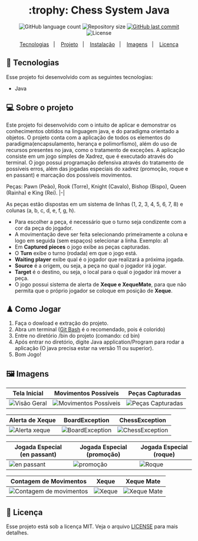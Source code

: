 <h1 align="center">
  :trophy: Chess System Java
</h1>

<p align="center">
  <img alt="GitHub language count" src="https://img.shields.io/github/languages/count/GuilhermeManzano/chess-system-java">

  <img alt="Repository size" src="https://img.shields.io/github/repo-size/GenilsonCruzz/chess-system-java.">

  <a href="https://github.com/GenilsonCruzz/chess-system-java./main">
    <img alt="GitHub last commit" src="https://img.shields.io/github/last-commit/GenilsonCruzz/chess-system-java.">
  </a>

 <img alt="License" src="https://img.shields.io/github/license/GenilsonCruzz/chess-system-java.">
</p>
 

<p align="center">
  <a href="#-tecnologias">Tecnologias</a>&nbsp;&nbsp;&nbsp;|&nbsp;&nbsp;&nbsp;
  <a href="#-projeto">Projeto</a>&nbsp;&nbsp;&nbsp;|&nbsp;&nbsp;&nbsp;
  <a href="#%EF%B8%8F-instalacao">Instalação</a>&nbsp;&nbsp;&nbsp;|&nbsp;&nbsp;&nbsp;
  <a href="#%EF%B8%8F-imagens">Imagens</a>&nbsp;&nbsp;&nbsp;|&nbsp;&nbsp;&nbsp;
  <a href="#-licença">Licença</a>
</p>

## 🤖 Tecnologias 

Esse projeto foi desenvolvido com as seguintes tecnologias:

- Java

## 💻 Sobre o projeto
  Este projeto foi desenvolvido com o intuito de aplicar e demonstrar os conhecimentos obtidos na linguagem java, e do paradigma orientado a objetos. O projeto conta com a aplicação de todos os elementos do paradigma(encapsulamento, herança e polimorfismo), além do uso de recursos presentes no java, como o tratamento de exceções.
A aplicação consiste em um jogo simples de Xadrez, que é executado através do terminal. O jogo possui programação defensiva através do tratamento de possíveis erros, além das jogadas especiais do xadrez (promoção, roque e en passant) e marcação dos possíveis movimentos.
  
Peças: Pawn (Peão), Rook (Torre), Knight (Cavalo), Bishop (Bispo), Queen (Rainha) e King (Rei).
|-|

 As peças estão dispostas em um sistema de linhas (1, 2, 3, 4, 5, 6, 7, 8)  e colunas (a, b, c, d, e, f, g, h).
- Para escolher a peça, é necessário que o turno seja condizente  com a cor da peça do jogador.
- A movimentação deve ser feita selecionando primeiramente a  coluna e logo em seguida (sem espaços) selecionar a linha. Exemplo: a1
- Em **Captured pieces** o jogo exibe as peças capturadas.
- O **Turn** exibe o turno (rodada) em que o jogo está.
- **Waiting player** exibe qual é o jogador que realizará a próxima jogada.
- **Source** é a origem, ou seja, a peça no qual o jogador irá jogar.
- **Target** é o destino, ou seja, o local para o qual o jogador irá mover a peça.
- O jogo possui sistema de alerta de **Xeque e XequeMate**, para que não permita que o próprio jogador se coloque em posição de **Xeque**.
  
## ♟ Como Jogar

1. Faça o dowload e extração do projeto. 
2. Abra um terminal ([Git Bash](https://git-scm.com/book/pt-pt/v2/Appendix-A%3A-Git-em-Outros-Ambientes-Git-in-Bash) é o recomendado, pois é colorido)
3. Entre no diretório /bin do projeto (comando: cd bin)
4. Após entrar no diretório, digite Java application/Program para rodar a aplicação (O java precisa estar na versão 11 ou superior).
5. Bom Jogo!

## 🖼️ Imagens

| Tela Inicial   | Movimentos Possíveis | Peças Capturadas | 
|---|---|---|
| ![Visão Geral](https://user-images.githubusercontent.com/106387209/181274608-31e3e11e-df72-48c0-88a9-f11633d5cf9e.png)  | ![Movimentos Possíveis](https://user-images.githubusercontent.com/106387209/181270393-e425a221-9f45-4dc2-af6e-b068e746e8d4.png)  | ![Peças Capturadas](https://user-images.githubusercontent.com/106387209/181270389-dff68d43-00bb-4a85-85ce-133224e1503e.png)  | 

| Alerta de Xeque   | BoardException | ChessException | 
|---|---|---|
| ![Alerta xeque](https://user-images.githubusercontent.com/106387209/181270409-daa01130-a0ae-4312-8e1c-1eda907284a4.png)  | ![BoardException](https://user-images.githubusercontent.com/106387209/181270405-a0bf9515-3f46-4fc8-8a21-d2f599b5a2ab.png)  | ![ChessException](https://user-images.githubusercontent.com/106387209/181270402-705b8d63-128b-4983-9010-697857fd26d9.png)  | 

| Jogada Especial (en passant)  | Jogada Especial (promoção) | Jogada Especial (roque) | 
|---|---|---|
| ![en passant](https://user-images.githubusercontent.com/106387209/181270397-806dfb49-7aae-4563-87a6-c4ca6e8ac095.png)  | ![promoção](https://user-images.githubusercontent.com/106387209/181270386-c2b64508-4a3e-46ae-b2cd-e32ac86dc5d7.png)  | ![Roque](https://user-images.githubusercontent.com/106387209/181270379-98e190be-aeaa-4c63-9c65-372017d7ffb7.png)  | 

| Contagem de Movimentos  | Xeque | Xeque Mate | 
|---|---|---|
| ![Contagem de movimentos](https://user-images.githubusercontent.com/106387209/181270399-d34b513e-9b8f-4e06-b214-925dddb348be.png)  | ![Xeque](https://user-images.githubusercontent.com/106387209/181270363-d4729cae-4a06-4760-8bb6-07290b816205.png)  | ![Xeque Mate](https://user-images.githubusercontent.com/106387209/181270374-02b44616-e711-4ba9-8d7a-1ec41450112a.png)  | 

## 📝 Licença

Esse projeto está sob a licença MIT. Veja o arquivo [LICENSE](LICENSE) para mais detalhes.

